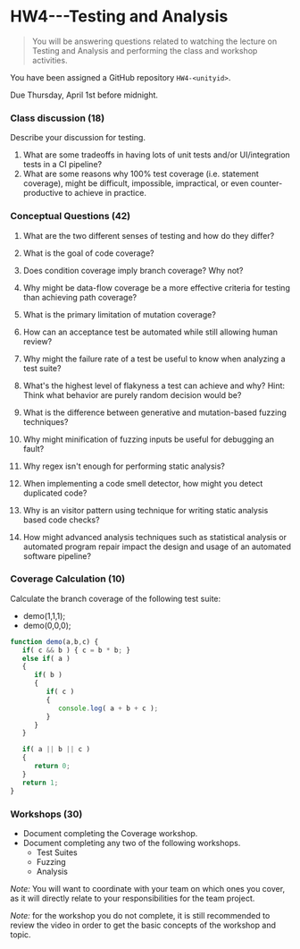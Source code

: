 # HW4---Testing and Analysis

> You will be answering questions related to watching the lecture on Testing and Analysis and performing the class and workshop activities.

You have been assigned a GitHub repository `HW4-<unityid>`.

Due Thursday, April 1st before midnight.

### Class discussion (18)

Describe your discussion for testing.

1. What are some tradeoffs in having lots of unit tests and/or UI/integration tests in a CI pipeline?
2. What are some reasons why 100% test coverage (i.e. statement coverage), might be difficult, impossible, impractical, or even counter-productive to achieve in practice.

### Conceptual Questions (42)

1. What are the two different senses of testing and how do they differ?

2. What is the goal of code coverage?

3. Does condition coverage imply branch coverage? Why not?

4. Why might be data-flow coverage be a more effective criteria for testing than achieving path coverage?

5. What is the primary limitation of mutation coverage?

6. How can an acceptance test be automated while still allowing human review?

7. Why might the failure rate of a test be useful to know when analyzing a test suite?

8. What's the highest level of flakyness a test can achieve and why? Hint: Think what behavior are purely random decision would be?

9. What is the difference between generative and mutation-based fuzzing techniques?

10. Why might minification of fuzzing inputs be useful for debugging an fault?

11. Why regex isn't enough for performing static analysis?

12. When implementing a code smell detector, how might you detect duplicated code?

13. Why is an visitor pattern using technique for writing static analysis based code checks?

14. How might advanced analysis techniques such as statistical analysis or automated program repair impact the design and usage of an automated software pipeline?


### Coverage Calculation (10)

Calculate the branch coverage of the following test suite:
   - demo(1,1,1);
   - demo(0,0,0);

```js
function demo(a,b,c) {
   if( c && b ) { c = b * b; }
   else if( a )
   {
      if( b )
      {
         if( c )
         {
            console.log( a + b + c );
         }
      }
   }

   if( a || b || c )
   {
      return 0;
   }
   return 1;
}
```


### Workshops (30)

* Document completing the Coverage workshop.
* Document completing any two of the following workshops. 
   - Test Suites
   - Fuzzing
   - Analysis

*Note:* You will want to coordinate with your team on which ones you cover, as it will directly relate to your responsibilities for the team project.

*Note:* for the workshop you do not complete, it is still recommended to review the video in order to get the basic concepts of the workshop and topic.